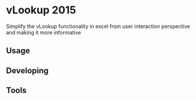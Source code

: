 # vLookup 2015
Simplify the vLookup functionality in excel from user interaction perspective and making it more informative


## Usage



## Developing



## Tools

